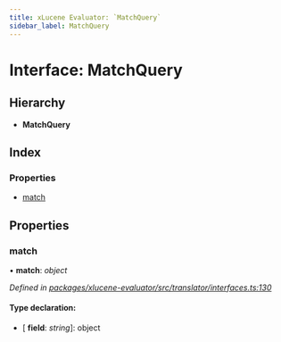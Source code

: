 ```yaml
---
title: xLucene Evaluator: `MatchQuery`
sidebar_label: MatchQuery
---
```


# Interface: MatchQuery

## Hierarchy

* **MatchQuery**

## Index

### Properties

* [match](matchquery.md#match)

## Properties

###  match

• **match**: *object*

*Defined in [packages/xlucene-evaluator/src/translator/interfaces.ts:130](https://github.com/terascope/teraslice/blob/78714a985/packages/xlucene-evaluator/src/translator/interfaces.ts#L130)*

#### Type declaration:

* \[ **field**: *string*\]: object

